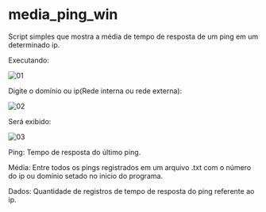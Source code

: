 # media_ping_win
Script simples que mostra a média de tempo de resposta de um ping em um determinado ip.

Executando:

![01](https://i.imgur.com/3mS9ncc.png)

Digite o domínio ou ip(Rede interna ou rede externa):

![02](https://i.imgur.com/tHVnbrw.png)


Será exibido:

![03](https://i.imgur.com/xDhFCt5.png)

Ping: Tempo de resposta do último ping.

Média: Entre todos os pings registrados em um arquivo .txt com o número do ip ou domínio setado no inicio do programa.

Dados: Quantidade de registros de tempo de resposta do ping referente ao ip.
